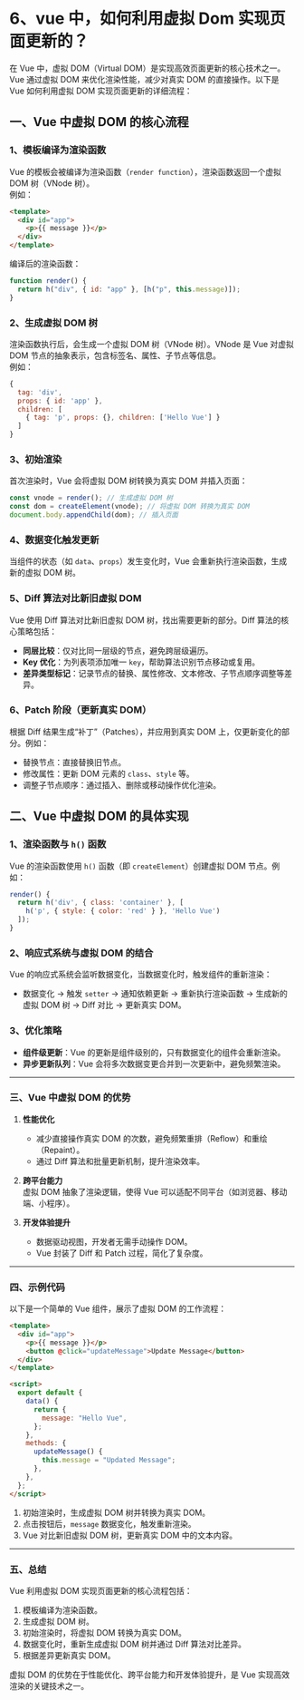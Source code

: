 # 6、vue 中，如何利用虚拟 Dom 实现页面更新的？

在 Vue 中，虚拟 DOM（Virtual DOM）是实现高效页面更新的核心技术之一。Vue 通过虚拟 DOM 来优化渲染性能，减少对真实 DOM 的直接操作。以下是 Vue 如何利用虚拟 DOM 实现页面更新的详细流程：

## 一、Vue 中虚拟 DOM 的核心流程

### 1、模板编译为渲染函数

Vue 的模板会被编译为渲染函数（`render function`），渲染函数返回一个虚拟 DOM 树（VNode 树）。  
例如：

```html
<template>
  <div id="app">
    <p>{{ message }}</p>
  </div>
</template>
```

编译后的渲染函数：

```javascript
function render() {
  return h("div", { id: "app" }, [h("p", this.message)]);
}
```

### 2、生成虚拟 DOM 树

渲染函数执行后，会生成一个虚拟 DOM 树（VNode 树）。VNode 是 Vue 对虚拟 DOM 节点的抽象表示，包含标签名、属性、子节点等信息。  
例如：

```javascript
{
  tag: 'div',
  props: { id: 'app' },
  children: [
    { tag: 'p', props: {}, children: ['Hello Vue'] }
  ]
}
```

### 3、初始渲染

首次渲染时，Vue 会将虚拟 DOM 树转换为真实 DOM 并插入页面：

```javascript
const vnode = render(); // 生成虚拟 DOM 树
const dom = createElement(vnode); // 将虚拟 DOM 转换为真实 DOM
document.body.appendChild(dom); // 插入页面
```

### 4、数据变化触发更新

当组件的状态（如 `data`、`props`）发生变化时，Vue 会重新执行渲染函数，生成新的虚拟 DOM 树。

### 5、Diff 算法对比新旧虚拟 DOM

Vue 使用 Diff 算法对比新旧虚拟 DOM 树，找出需要更新的部分。Diff 算法的核心策略包括：

- **同层比较**：仅对比同一层级的节点，避免跨层级遍历。
- **Key 优化**：为列表项添加唯一 `key`，帮助算法识别节点移动或复用。
- **差异类型标记**：记录节点的替换、属性修改、文本修改、子节点顺序调整等差异。

### 6、Patch 阶段（更新真实 DOM）

根据 Diff 结果生成“补丁”（Patches），并应用到真实 DOM 上，仅更新变化的部分。例如：

- 替换节点：直接替换旧节点。
- 修改属性：更新 DOM 元素的 `class`、`style` 等。
- 调整子节点顺序：通过插入、删除或移动操作优化渲染。

## 二、Vue 中虚拟 DOM 的具体实现

### 1、渲染函数与 `h()` 函数

Vue 的渲染函数使用 `h()` 函数（即 `createElement`）创建虚拟 DOM 节点。例如：

```javascript
render() {
  return h('div', { class: 'container' }, [
    h('p', { style: { color: 'red' } }, 'Hello Vue')
  ]);
}
```

### 2、响应式系统与虚拟 DOM 的结合

Vue 的响应式系统会监听数据变化，当数据变化时，触发组件的重新渲染：

- 数据变化 → 触发 `setter` → 通知依赖更新 → 重新执行渲染函数 → 生成新的虚拟 DOM 树 → Diff 对比 → 更新真实 DOM。

### 3、优化策略

- **组件级更新**：Vue 的更新是组件级别的，只有数据变化的组件会重新渲染。
- **异步更新队列**：Vue 会将多次数据变更合并到一次更新中，避免频繁渲染。

---

### **三、Vue 中虚拟 DOM 的优势**

1. **性能优化**

   - 减少直接操作真实 DOM 的次数，避免频繁重排（Reflow）和重绘（Repaint）。
   - 通过 Diff 算法和批量更新机制，提升渲染效率。

2. **跨平台能力**  
   虚拟 DOM 抽象了渲染逻辑，使得 Vue 可以适配不同平台（如浏览器、移动端、小程序）。

3. **开发体验提升**
   - 数据驱动视图，开发者无需手动操作 DOM。
   - Vue 封装了 Diff 和 Patch 过程，简化了复杂度。

---

### **四、示例代码**

以下是一个简单的 Vue 组件，展示了虚拟 DOM 的工作流程：

```html
<template>
  <div id="app">
    <p>{{ message }}</p>
    <button @click="updateMessage">Update Message</button>
  </div>
</template>

<script>
  export default {
    data() {
      return {
        message: "Hello Vue",
      };
    },
    methods: {
      updateMessage() {
        this.message = "Updated Message";
      },
    },
  };
</script>
```

1. 初始渲染时，生成虚拟 DOM 树并转换为真实 DOM。
2. 点击按钮后，`message` 数据变化，触发重新渲染。
3. Vue 对比新旧虚拟 DOM 树，更新真实 DOM 中的文本内容。

---

### **五、总结**

Vue 利用虚拟 DOM 实现页面更新的核心流程包括：

1. 模板编译为渲染函数。
2. 生成虚拟 DOM 树。
3. 初始渲染时，将虚拟 DOM 转换为真实 DOM。
4. 数据变化时，重新生成虚拟 DOM 树并通过 Diff 算法对比差异。
5. 根据差异更新真实 DOM。

虚拟 DOM 的优势在于性能优化、跨平台能力和开发体验提升，是 Vue 实现高效渲染的关键技术之一。
